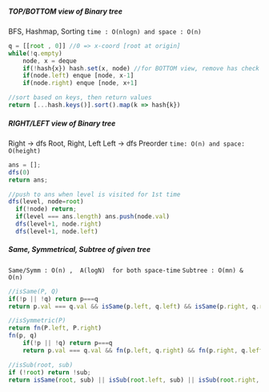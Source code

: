 ##### TOP/BOTTOM view of Binary tree
BFS, Hashmap, Sorting
`time : O(nlogn) and space : O(n)`
```js
q = [[root , 0]] //0 => x-coord [root at origin] 
while(!q.empty)
	node, x = deque
	if(!hash{x}) hash.set(x, node) //for BOTTOM view, remove has check
	if(node.left) enque [node, x-1]
	if(node.right) enque [node, x+1]

//sort based on keys, then return values
return [...hash.keys()].sort().map(k => hash{k})
```

##### RIGHT/LEFT view of Binary tree
Right -> dfs Root, Right, Left
Left -> dfs Preorder
`time: O(n) and space: O(height)`
```js
ans = [];
dfs(0)
return ans;

//push to ans when level is visited for 1st time
dfs(level, node=root)
  if(!node) return;
  if(level === ans.length) ans.push(node.val)
  dfs(level+1, node.right)
  dfs(level+1, node.left)
```

##### Same, Symmetrical, Subtree of given tree
`Same/Symm : O(n) ,  A(logN)  for both space-time`
`Subtree : O(mn) & O(n)`
```js
//isSame(P, Q)
if(!p || !q) return p===q
return p.val === q.val && isSame(p.left, q.left) && isSame(p.right, q.right)

//isSymmetric(P)
return fn(P.left, P.right)
fn(p, q)
    if(!p || !q) return p===q
    return p.val === q.val && fn(p.left, q.right) && fn(p.right, q.left)

//isSub(root, sub)
if (!root) return !sub;
return isSame(root, sub) || isSub(root.left, sub) || isSub(root.right, sub) 
```